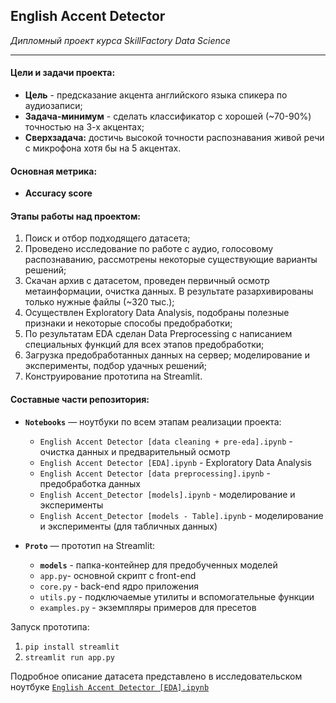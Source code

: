 ## **English Accent Detector**

_Дипломный проект курса SkillFactory Data Science_

---

#### Цели и задачи проекта:
- **Цель** - предсказание акцента английского языка спикера по аудиозаписи;
- **Задача-минимум** - сделать классификатор с хорошей (~70-90%) точностью на 3-х акцентах;
- **Сверхзадача:** достичь высокой точности распознавания живой речи с микрофона хотя бы на 5 акцентах.

#### Основная метрика:
- **Accuracy score**

#### Этапы работы над проектом:
1. Поиск и отбор подходящего датасета;
2. Проведено исследование по работе с аудио, голосовому распознаванию, рассмотрены некоторые существующие варианты решений;
3. Скачан архив с датасетом, проведен первичный осмотр метаинформации, очистка данных. В результате разархивированы только нужные файлы (~320 тыс.);
4. Осуществлен Exploratory Data Analysis, подобраны полезные признаки и некоторые способы предобработки;
5. По результатам EDA сделан Data Preprocessing с написанием специальных функций для всех этапов предобработки;
6. Загрузка предобработанных данных на сервер; моделирование и эксперименты, подбор удачных решений;
7. Конструирование прототипа на Streamlit.

#### Составные части репозитория:
- **`Notebooks`** — ноутбуки по всем этапам реализации проекта:
  - `English Accent Detector [data cleaning + pre-eda].ipynb` - очистка данных и предварительный осмотр
  - `English Accent Detector [EDA].ipynb` - Exploratory Data Analysis
  - `English Accent Detector [data preprocessing].ipynb` - предобработка данных
  - `English Accent_Detector [models].ipynb` - моделирование и эксперименты
  - `English Accent_Detector [models - Table].ipynb` - моделирование и эксперименты (для табличных данных)

- **`Proto`** — прототип на Streamlit:
  - **`models`** - папка-контейнер для предобученных моделей
  - `app.py`- основной скрипт с front-end
  - `core.py` - back-end ядро приложения
  - `utils.py` - подключаемые утилиты и вспомогательные функции
  - `examples.py` - экземпляры примеров для пресетов

Запуск прототипа:
1. `pip install streamlit`
2. `streamlit run app.py`

Подробное описание датасета представлено в исследовательском ноутбуке [`English Accent Detector [EDA].ipynb`](https://github.com/macsunmood/SkillFactory_RDS/edit/master/Diploma.%20Accent%20Recognizer/Notebooks/English%20Accent%20Detector%20[EDA].ipynb")
